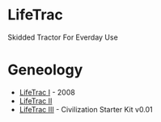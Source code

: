 # LifeTrac
Skidded Tractor For Everday Use

# Geneology

* [LifeTrac I](https://wiki.opensourceecology.org/wiki/LifeTrac_I) - 2008
* [LifeTrac II](https://wiki.opensourceecology.org/wiki/LifeTrac_II)
* [LifeTrac III](https://wiki.opensourceecology.org/wiki/LifeTrac_III) - Civilization Starter Kit v0.01 
